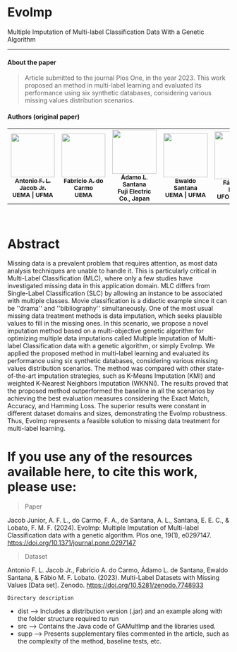 # EvoImp
Multiple Imputation of Multi-label Classification Data With a Genetic Algorithm

***
#### **About the paper**
> Article submitted to the journal Plos One, in the year 2023. This work proposed an method in multi-label learning and evaluated its performance using six synthetic databases, considering various missing values distribution scenarios.


#### **Authors (original paper)**
<table>
  <tr>
    <td align="center"><a href="http://lattes.cnpq.br/4510520291728075"><img style="width: 99px; height:auto;" src="http://servicosweb.cnpq.br/wspessoa/servletrecuperafoto?tipo=1&id=K4125840Z1" width="100px;" alt=""/><br /><sub><b>Antonio F. L. Jacob Jr.</b></sub></a><br /><sub><b>UEMA | UFMA</b></sub></a></td>
    <td align="center"><a href="http://lattes.cnpq.br/5415578583738595"><img style="width: 99px; height:auto;" src="https://servicosweb.cnpq.br/wspessoa/servletrecuperafoto?tipo=1&id=K4367095H1" width="100px;" alt=""/><br /><sub><b>Fabrício A. do Carmo</b></sub></a><br /><sub><b>UEMA</b></sub></a></td>
    <td align="center"><a href="http://lattes.cnpq.br/4073088744952858"><img style="width: 100px; height:auto;" src="https://lincproguema.com/misc/adamo.png" width="100px;" alt=""/><br /><sub><b>Ádamo L. Santana</b></sub></a><br /><sub><b> Fuji Electric Co., Japan</b></sub></a></td>
    <td align="center"><a href="http://lattes.cnpq.br/0660692009750374"><img style="width: 100px; height:auto;" src="http://servicosweb.cnpq.br/wspessoa/servletrecuperafoto?tipo=1&id=K4509325E9" width="110px;" alt=""/><br /><sub><b>Ewaldo Santana</b></sub></a><br /><sub><b>UEMA | UFMA</b></sub></a></td>
    <td align="center"><a href="http://lattes.cnpq.br/8320014491229434"><img style="width: 108px; height:auto;" src="http://servicosweb.cnpq.br/wspessoa/servletrecuperafoto?tipo=1&id=K4450672H1" width="100px;" alt=""/><br /><sub><b>Fábio M. F. Lobato</b></sub></a><br /><sub><b>UFOPA | UEMA</b></sub></a></td>
  </tr>
<table>
  
  
<br>

# Abstract

Missing data is a prevalent problem that requires attention, as most data analysis techniques are unable to handle it. This is particularly critical in Multi-Label Classification (MLC), where only a few studies have investigated missing data in this application domain. MLC differs from Single-Label Classification (SLC) by allowing an instance to be associated with multiple classes. Movie classification is a didactic example since it can be ''drama'' and ''bibliography'' simultaneously. One of the most usual missing data treatment methods is data imputation, which seeks plausible values to fill in the missing ones. In this scenario, we propose a novel imputation method based on a multi-objective genetic algorithm for optimizing multiple data imputations called Multiple Imputation of Multi-label Classification data with a genetic algorithm, or simply EvoImp. We applied the proposed method in multi-label learning and evaluated its performance using six synthetic databases, considering various missing values distribution scenarios. The method was compared with other state-of-the-art imputation strategies, such as K-Means Imputation (KMI) and weighted K-Nearest Neighbors Imputation (WKNNI). The results proved that the proposed method outperformed the baseline in all the scenarios by achieving the best evaluation measures considering the Exact Match, Accuracy, and Hamming Loss. The superior results were constant in different dataset domains and sizes, demonstrating the EvoImp robustness. Thus, EvoImp represents a feasible solution to missing data treatment for multi-label learning.
#  If you use any of the resources available here, to cite this work, please use:

> Paper

Jacob Junior, A. F. L., do Carmo, F. A., de Santana, A. L., Santana, E. E. C., & Lobato, F. M. F. (2024). EvoImp: Multiple Imputation of Multi-label Classification data with a genetic algorithm. Plos one, 19(1), e0297147. https://doi.org/10.1371/journal.pone.0297147

> Dataset

Antonio F. L. Jacob Jr., Fabrício A. do Carmo, Ádamo L. de Santana, Ewaldo Santana, & Fábio M. F. Lobato. (2023). Multi-Label Datasets with Missing Values [Data set]. Zenodo. https://doi.org/10.5281/zenodo.7748933

~~~
Directory description
~~~

- dist         --> Includes a distribution version (.jar) and an example along with the folder structure required to run 
- src          --> Contains the Java code of GAMultImp and the libraries used.
- supp         --> Presents supplementary files commented in the article, such as the complexity of the method, baseline tests, etc.
  
~~~

